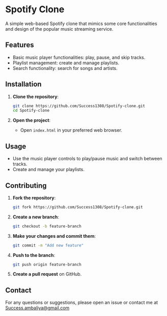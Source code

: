 # Spotify Clone


A simple web-based Spotify clone that mimics some core functionalities and design of the popular music streaming service.

## Features

- Basic music player functionalities: play, pause, and skip tracks.
- Playlist management: create and manage playlists.
- Search functionality: search for songs and artists.

## Installation

1. **Clone the repository**:
    ```bash
    git clone https://github.com/Success1308/Spotify-clone.git
    cd Spotify-clone
    ```

2. **Open the project**:
   - Open `index.html` in your preferred web browser.

## Usage

- Use the music player controls to play/pause music and switch between tracks.
- Create and manage your playlists.

## Contributing

1. **Fork the repository**:
    ```bash
    git fork https://github.com/Success1308/Spotify-clone.git
    ```

2. **Create a new branch**:
    ```bash
    git checkout -b feature-branch
    ```

3. **Make your changes and commit them**:
    ```bash
    git commit -m "Add new feature"
    ```

4. **Push to the branch**:
    ```bash
    git push origin feature-branch
    ```

5. **Create a pull request** on GitHub.


## Contact

For any questions or suggestions, please open an issue or contact me at Success.ambaliya@gmail.com
